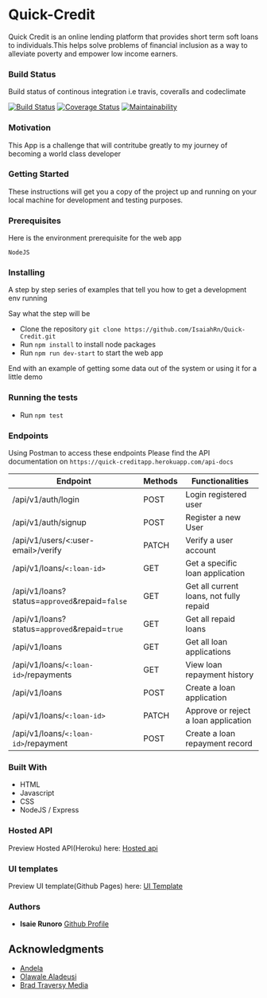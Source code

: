 # Quick-Credit

Quick Credit is an online lending platform that provides short term soft loans to individuals.This
helps solve problems of financial inclusion as a way to alleviate poverty and empower low
income earners.

### Build Status

Build status of continous integration i.e travis, coveralls and codeclimate

[![Build Status](https://travis-ci.org/IsaiahRn/Quick-Credit.svg?branch=develop)](https://travis-ci.org/IsaiahRn/Quick-Credit)
[![Coverage Status](https://coveralls.io/repos/github/IsaiahRn/Quick-Credit/badge.svg?branch=develop)](https://coveralls.io/github/IsaiahRn/Quick-Credit?branch=develop)
[![Maintainability](https://api.codeclimate.com/v1/badges/d6c07e49f18ef60e092c/maintainability)](https://codeclimate.com/github/IsaiahRn/Quick-Credit/maintainability)


### Motivation

This App is a challenge that will contritube greatly to my journey of becoming a world class developer

### Getting Started

These instructions will get you a copy of the project up and running on your local machine for development and testing purposes.

### Prerequisites

Here is the environment prerequisite for the web app

```
NodeJS
```

### Installing

A step by step series of examples that tell you how to get a development env running

Say what the step will be


- Clone the repository `git clone https://github.com/IsaiahRn/Quick-Credit.git`
- Run `npm install` to install node packages
- Run `npm run dev-start` to start the web app 


End with an example of getting some data out of the system or using it for a little demo

### Running the tests

- Run `npm test`

### Endpoints
Using Postman to access these endpoints
Please find the API documentation on `https://quick-creditapp.herokuapp.com/api-docs`

| Endpoint                   | Methods   | Functionalities        |
| ---------------------------|-----------|------------------------|
| /api/v1/auth/login         | POST      | Login registered user  |
| /api/v1/auth/signup        | POST      | Register a new User    |
| /api/v1/users/<:user-email>/verify    | PATCH | Verify a user account  |
| /api/v1/loans/`<:loan-id>`     | GET  | Get a specific loan application  |
| /api/v1/loans?status=`approved`&repaid=`false`        | GET      | Get all current loans, not fully repaid   |
| /api/v1/loans?status=`approved`&repaid=`true`        | GET      | Get all repaid loans  |
| /api/v1/loans         | GET      | Get all loan applications  |
| /api/v1/loans/`<:loan-id>`/repayments       | GET      | View loan repayment history    |
| /api/v1/loans       | POST      | Create a loan application    |
| /api/v1/loans/`<:loan-id>`       | PATCH      | Approve or reject a loan application    |
| /api/v1/loans/`<:loan-id>`/repayment       | POST      | Create a loan repayment record    |


### Built With

* HTML
* Javascript
* CSS
* NodeJS / Express

### Hosted API

Preview Hosted API(Heroku) here:
[ Hosted api](https://quick-creditapp.herokuapp.com)

### UI templates

Preview UI template(Github Pages) here:
[ UI Template](https://isaiahrn.github.io/Quick-Credit/UI/index.html)


### Authors

* **Isaie Runoro**
[Github Profile](https://github.com/IsaiahRn)


## Acknowledgments

* [Andela](http://andela.com)
* [Olawale Aladeusi](https://www.codementor.io/olawalealadeusi896/building-simple-api-with-es6-krn8xx3k6)
* [Brad Traversy Media](https://www.youtube.com/channel/UC29ju8bIPH5as8OGnQzwJyA)
